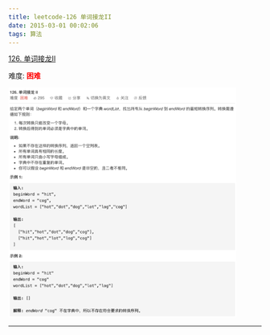 ```yaml
---
title: leetcode-126 单词接龙II
date: 2015-03-01 00:02:06
tags: 算法
---
```




[126. 单词接龙II](https://leetcode-cn.com/problems/word-ladder-ii/)

难度:  <font color="red">**困难**</font>


<img src="leetcode-126-单词接龙II/0.png" width = 90% height = 50% />


<br>


---